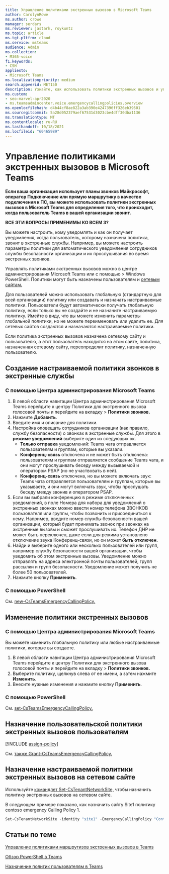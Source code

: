 ```yaml
---
title: Управление политиками экстренных вызовов в Microsoft Teams
author: CarolynRowe
ms.author: crowe
manager: serdars
ms.reviewer: jastark, roykuntz
ms.topic: article
ms.tgt.pltfrm: cloud
ms.service: msteams
audience: Admin
ms.collection:
- M365-voice
f1.keywords:
- CSH
appliesto:
- Microsoft Teams
ms.localizationpriority: medium
search.appverid: MET150
description: Узнайте, как использовать политики экстренных вызовов и управлять ими в Microsoft Teams, чтобы определить, что происходит, когда Teams в вашей организации совершает экстренный звонок.
ms.custom:
- seo-marvel-apr2020
- ms.teamsadmincenter.voice.emergencycallingpolicies.overview
ms.openlocfilehash: d4b44cf8ae822a3ab390e4247396ff326eb39501
ms.sourcegitcommit: 5a28d052379aef67531d3023cbe4dff30dba1136
ms.translationtype: MT
ms.contentlocale: ru-RU
ms.lasthandoff: 10/18/2021
ms.locfileid: "60465989"
---
```

# <a name="manage-emergency-calling-policies-in-microsoft-teams"></a>Управление политиками экстренных вызовов в Microsoft Teams

**Если ваша организация использует планы звонков Майкрософт, оператор Подключение [](pstn-connectivity.md)или прямую маршрутику в качестве подключения к ПС, вы можете использовать политики экстренных вызовов в Microsoft Teams для определения того, что происходит, когда пользователь Teams в вашей организации звонит.**

**ВСЕ ЭТИ ВОПРОСЫ ПРИМЕНИМЫ КО ВСЕМ 3?**

Вы можете настроить, кому уведомлять и как он получает уведомления, когда пользователь, которому назначена политика, звонит в экстренные службы. Например, вы можете настроить параметры политики для автоматического уведомления сотрудников службы безопасности организации и их прослушивания во время экстренных звонков.  

Управлять политиками экстренных вызовов можно в центре администрирования Microsoft Teams или с помощью   >   Windows PowerShell. Политики могут быть назначены пользователям и [сетевым сайтам.](cloud-voice-network-settings.md)

Для пользователей можно использовать глобальную (стандартную для всей организации) политику или создавать и назначать настраиваемые политики. Пользователи будут автоматически получать глобальную политику, если только вы не создайте и не назначите настраиваемую политику. Имейте в виду, что вы можете изменить параметры глобальной политики, но не можете переименовать или удалить ее. Для сетевых сайтов создаются и назначаются настраиваемые политики.

Если политика экстренных вызовов назначена сетевому сайту и пользователю, а этот пользователь находится на этом сайте, политика, назначенная сетевому сайту, переопределит политику, назначенную пользователю.

## <a name="create-a-custom-emergency-calling-policy"></a>Создание настраиваемой политики звонков в экстренные службы

### <a name="using-the-microsoft-teams-admin-center"></a>С помощью Центра администрирования Microsoft Teams

1. В левой области навигации Центра администрирования Microsoft Teams перейдите к центру Политики для экстренного вызова голосовой почты и перейдите на вкладку  >   **Политики звонков.**
2. Нажмите **Добавить**.
3. Введите имя и описание для политики.
4. Настройка оповещать сотрудников организации (как правило, службу безопасности) о звонках в экстренные службы. Для этого в **режиме уведомлений** выберите один из следующих ок.
    - **Только отправка** уведомлений: Teams чата отправляется пользователям и группам, которые вы указали.
    - **Конференц-связь** отключена и не может быть отключена: пользователям и группам отправляется сообщение Teams чата, и они могут прослушивать беседу между вызываемой и оператором PSAP (но не участвовать в ней).
    - **Конференц-связь** отключена, но вы можете включать звук: Teams чата отправляется пользователям и группам, которые вы указываете, и они могут включать звук, чтобы прослушать беседу между звонив и оператором PSAP.
5.  Если вы выбрали конференцию  в режиме отключенных уведомлений, в поле Номера для набора для уведомлений о экстренных звонках можно ввести номер телефона ЗВОНКОВ пользователя или группы, чтобы позвонить и присоединиться к нему.  Например, введите номер службы безопасности вашей организации, который будет принимать звонок при звонках на экстренные вызовы и сможет прослушивать их. Телефон ДНР не может быть переключен, даже если для режима установлено отключение звука Конференц-связи, но он может **быть отключен.**
6. Найди и выберите одного или несколько пользователей или групп, например службу безопасности вашей организации, чтобы уведомить об этом экстренные вызовы.  Уведомление можно отправлять на адреса электронной почты пользователей, групп рассылки и групп безопасности. Уведомление может получить не более 50 пользователей.
7. Нажмите кнопку **Применить**.

### <a name="using-powershell"></a>С помощью PowerShell

См. [new-CsTeamsEmergencyCallingPolicy.](/powershell/module/skype/new-csteamsemergencycallingpolicy)

## <a name="edit-an-emergency-calling-policy"></a>Изменение политики экстренных вызовов

### <a name="using-the-microsoft-teams-admin-center"></a>С помощью Центра администрирования Microsoft Teams

Вы можете изменить глобальную политику или любые настраиваемые политики, которые вы создаете.

1. В левой области навигации Центра администрирования Microsoft Teams перейдите к центру Политики для экстренного вызова голосовой почты и перейдите на вкладку  >   **Политики звонков.**
2. Выберите политику, щелкнув слева от ее имени, а затем нажмите **Изменить**.
3. Внесите нужные изменения и нажмите кнопку **Применить**.

### <a name="using-powershell"></a>С помощью PowerShell

См. [set-CsTeamsEmergencyCallingPolicy.](/powershell/module/skype/set-csteamsemergencycallingpolicy)

## <a name="assign-a-custom-emergency-calling-policy-to-users"></a>Назначение пользовательской политики экстренных вызовов пользователям

[!INCLUDE [assign-policy](includes/assign-policy.md)]

См. [также Grant-CsTeamsEmergencyCallingPolicy.](/powershell/module/skype/grant-csteamsemergencycallingpolicy)

## <a name="assign-a-custom-emergency-calling-policy-to-a-network-site"></a>Назначение настраиваемой политики экстренных вызовов на сетевом сайте

Используйте [командлет Set-CsTenantNetworkSite,](/powershell/module/skype/set-cstenantnetworksite) чтобы назначить политику экстренных вызовов на сетевом сайте.

В следующем примере показано, как назначить сайту Site1 политику contoso emergency Calling Policy 1.

```powershell
Set-CsTenantNetworkSite -identity "site1" -EmergencyCallingPolicy "Contoso Emergency Calling Policy 1"
```

## <a name="related-topics"></a>Статьи по теме

[Управление политиками маршрутизов экстренных вызовов в Teams](manage-emergency-call-routing-policies.md)

[Обзор PowerShell в Teams](teams-powershell-overview.md)

[Назначение политик пользователям в Teams](assign-policies.md)